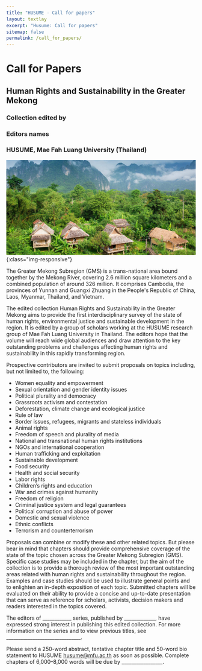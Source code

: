 ```yaml
---
title: "HUSUME - Call for papers"
layout: textlay
excerpt: "Husume: Call for papers"
sitemap: false
permalink: /call_for_papers/
---
```


# Call for Papers
## Human Rights and Sustainability in the Greater Mekong

### Collection edited by 
### Editors names
### HUSUME, Mae Fah Luang University (Thailand)

![](/images/slider7001400/mekong1.jpg){:class="img-responsive"}

The Greater Mekong Subregion (GMS) is a trans-national area bound together by the Mekong River, covering 2.6 million square kilometers and a combined population of around 326 million. It comprises Cambodia, the provinces of Yunnan and Guangxi Zhuang in the People's Republic of China, Laos, Myanmar, Thailand, and Vietnam. 

The edited collection Human Rights and Sustainability in the Greater Mekong aims to provide the first interdisciplinary survey of the state of human rights, environmental justice and sustainable development in the region. It is edited by a group of scholars working at the HUSUME research group of Mae Fah Luang University in Thailand. The editors hope that the volume will reach wide global audiences and draw attention to the key outstanding problems and challenges affecting human rights and sustainability in this rapidly transforming region.

Prospective contributors are invited to submit proposals on topics including, but not limited to, the following:

* Women equality and empowerment
* Sexual orientation and gender identity issues
* Political plurality and democracy
* Grassroots activism and contestation
* Deforestation, climate change and ecological justice
* Rule of law
* Border issues, refugees, migrants and stateless individuals
* Animal rights
* Freedom of speech and plurality of media
* National and transnational human rights institutions
* NGOs and international cooperation
* Human trafficking and exploitation
* Sustainable development
* Food security
* Health and social security
* Labor rights
* Children’s rights and education
* War and crimes against humanity
* Freedom of religion
* Criminal justice system and legal guarantees
* Political corruption and abuse of power
* Domestic and sexual violence
* Ethnic conflicts
* Terrorism and counterterrorism

Proposals can combine or modify these and other related topics. But please bear in mind that chapters should provide comprehensive coverage of the state of the topic chosen across the Greater Mekong Subregion (GMS). Specific case studies may be included in the chapter, but the aim of the collection is to provide a thorough review of the most important outstanding areas related with human rights and sustainability throughout the region. Examples and case studies should be used to illustrate general points and to enlighten an in-depth exposition of each topic. Submitted chapters will be evaluated on their ability to provide a concise and up-to-date presentation that can serve as reference for scholars, activists, decision makers and readers interested in the topics covered.    

The editors of ____________ series, published by _____________, have expressed strong interest in publishing this edited collection. For more information on the series and to view previous titles, see _______________________________.

Please send a 250-word abstract, tentative chapter title and 50-word bio statement to HUSUME <husume@mfu.ac.th> as soon as possible. Complete chapters of 6,000–8,000 words will be due by _________________.
